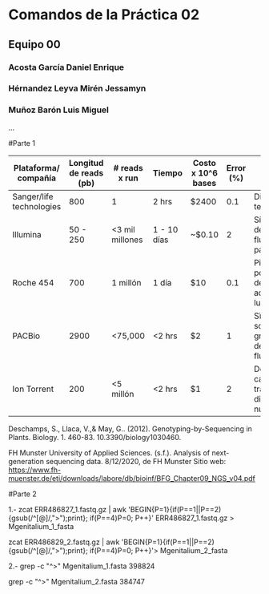 # Comandos de la Práctica 02
## Equipo 00
### Acosta García Daniel Enrique
### Hérnandez Leyva Mirén Jessamyn
### Muñoz Barón Luis Miguel 
...

#Parte 1

| Plataforma/ compañía     | Longitud de reads (pb) | # reads x run   | Tiempo      | Costo x 10^6 bases | Error (%) | Química                                                                  |
|--------------------------|------------------------|-----------------|-------------|--------------------|-----------|--------------------------------------------------------------------------|
| Sanger/life technologies | 800                    | 1               | 2 hrs       | $2400              | 0.1       | Dideoxy terminator                                                       |
| Illumina                 | 50 - 250               | <3 mil millones | 1 - 10 días | ~$0.10             | 2         | Síntesis detectada por fluorescencia paso a paso                         |
| Roche 454                | 700                    | 1 millón        | 1 día       | $10                | 0.1       | Pirosecuenciación por síntesis detectada por acción de la luciferasa     |
| PACBio                   | 2900                   | <75,000         | <2 hrs      | $2                 | 1         | Sïntesis de una sola molécula de gran tamaño detectada por fluorescencia |
| Ion Torrent              | 200                    | <5 millón       | <2 hrs      | $1                 | 2         | Detección de cambios de pH tras la adición de diferentes nucleótidos     |Tabla anexa al repositorio



Deschamps, S., Llaca, V.,& May, G.. (2012). Genotyping-by-Sequencing in Plants. Biology. 1. 460-83. 10.3390/biology1030460.

FH Munster University of Applied Sciences. (s.f.). Analysis of next-generation sequencing data. 8/12/2020, de FH Munster Sitio web: https://www.fh-muenster.de/eti/downloads/labore/db/bioinf/BFG_Chapter09_NGS_v04.pdf


#Parte 2


1.- zcat ERR486827_1.fastq.gz | awk 'BEGIN{P=1}{if(P==1||P==2){gsub(/^[@]/,">");print}; if(P==4)P=0; P++}' ERR486827_1.fastq.gz > Mgenitalium_1_fasta

zcat ERR486829_2.fastq.gz | awk 'BEGIN{P=1}{if(P==1||P==2){gsub(/^[@]/,">");print}; if(P==4)P=0; P++}'> Mgenitalium_2_fasta



2.- grep -c "^>" Mgenitalium_1.fasta 
398824

grep -c "^>" Mgenitalium_2.fasta 
384747




